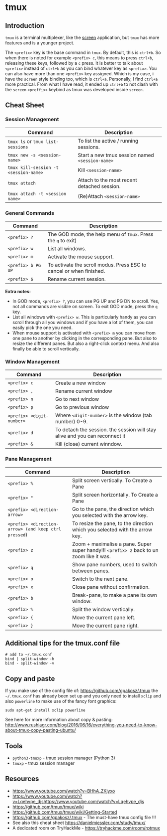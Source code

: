 # tmux

## Introduction

`tmux` is a terminal multiplexer, like the [screen](screen.md) application, but `tmux` has more features and is a younger project.

The `<prefix>` key is the base command in `tmux`. By default, this is `ctrl+b`. So when there is noted for example `<prefix> c`, this means to press `ctrl+b`, releasing these keys, followed by a `c` press. It is better to talk about `<prefix>` instead of `ctrl+b` as you can bind whatever key as `<prefix>`. You can also have more than one `<prefix>` key assigned. Which is my case, i have the `screen` style binding too, which is `ctrl+a`. Personally, I find `ctrl+a` more practical. From what I have read, it ended up `ctrl+b` to not clash with the `screen` `<preffix>` keybind as tmux was developed inside `screen`.

## Cheat Sheet

### Session Management

| Command | Description |
| --- | --- |
| `tmux ls` or `tmux list-sessions` | To list the active / running sessions. |
| `tmux new -s <session-name>` | Start a new tmux session named `<session-name>` |
| `tmux kill-session -t <session-name>` | Kill `<session-name>` |
| `tmux attach` | Attach to the most recent detached session. |
| `tmux attach -t <session name>` | (Re)Attach `<session-name>` |

### General Commands

| Command | Description |
| --- | --- |
| `<prefix> ?` | The GOD mode, the help menu of `tmux`.  Press the `q` to exit) |
| `<prefix> w` | List all windows.  |
| `<prefix> m` | Activate the mouse support.  |
| `<prefix> b PG UP` | To activate the scroll modus. Press ESC to cancel or when finished. |
| `<prefix> $` | Rename current session. |

**Extra notes:**

* In GOD mode, `<prefix> ?`, you can use PG UP and PG DN to scroll. Yes, not all commands are visible on screen. To exit GOD mode, press the `q` key.
* List all windows with `<prefix> w`. This is particularly handy as you can scroll through all you windows and if you have a lot of them, you can easily pick the one you need.
* When mouse support is activated with `<prefix> m` you can move from one pane to another by clicking in the corresponding pane. But also to resize the different panes. But also a right-click context menu. And also finally be able to scroll vertically.

### Window Management

| Command | Description |
| --- | --- |
| `<prefix> c` | Create a new window |
| `<prefix> ,` | Rename current window |
| `<prefix> n` | Go to next window |
| `<prefix> p` | Go to previous window |
| `<prefix> <digit-number>` | Where `<digit-number>` is the window (tab number) 0-9. |
| `<prefix> d` | To detach the session. the session will stay alive and you can reconnect it |
| `<prefix> &` | Kill (close) current winndow. |

### Pane Management

| Command | Description |
| --- | --- |
| `<prefix> %` | Split screen vertically. To Create a Pane |
| `<prefix> "` | Split screen horizontally. To Create a Pane |
| `<prefix> <direction-arrow>` | Go to the pane, the direction which you selected with the arrow key. |
| `<prefix> <direction-arrow> (and keep ctrl pressed`) | To resize the pane, to the direction which you selected with the arrow key. |
| `<prefix> z` | Zoom + maximalise a pane. Super super handy!!! `<prefix> z` back to un zoom like it was. |
| `<prefix> q` | Show pane numbers, used to switch between panes. |
| `<prefix> o` | Switch to the next pane. |
| `<prefix> x` | Close pane without confirmation. |
| `<prefix> b` | Break-pane, to make a pane its own window. |
| `<prefix> %` | Split the window vertically. |
| `<prefix> {` | Move the current pane left. |
| `<prefix> }` | Move the current pane right. |

## Additional tips for the tmux.conf file

```
# add to ~/.tmux.conf
bind | split-window -h
bind - split-window -v
```

## Copy and paste

If you make use of the config file of: https://github.com/gpakosz/.tmux the `~/.tmux.conf` has already been set up and you only need to install `xclip` and also `powerline` to make use of the fancy font graphics:

    sudo apt-get install xclip powerline

See here for more information about copy & pasting: http://www.rushiagr.com/blog/2016/06/16/everything-you-need-to-know-about-tmux-copy-pasting-ubuntu/

## Tools

- `python3-tmuxp` - tmux session manager (Python 3)
- `tmuxp` - tmux session manager

## Resources

- https://www.youtube.com/watch?v=BHhA_ZKjyxo
- https://www.youtube.com/watch?v=Lqehvpe_djshttps://www.youtube.com/watch?v=Lqehvpe_djs
- https://github.com/tmux/tmux/wiki
- https://github.com/tmux/tmux/wiki/Getting-Started
- https://github.com/gpakosz/.tmux - The must-have tmux config file !!!
- See also this cheat sheet https://danielmiessler.com/study/tmux/
- A dedicated room on TryHackMe - https://tryhackme.com/room/rptmux
